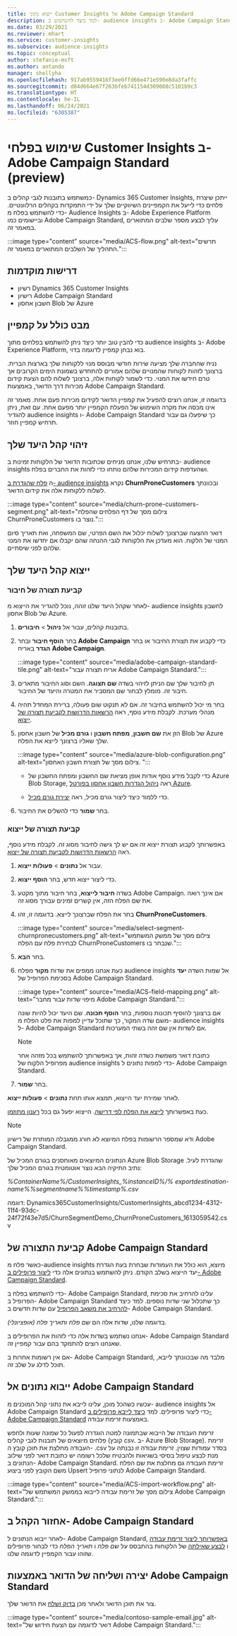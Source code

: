 ```yaml
---
title: ייצוא נתוני Customer Insights אל Adobe Campaign Standard
description: למד כיצד להשתמש ב- audience insights ב- Adobe Campaign Standard.
ms.date: 03/29/2021
ms.reviewer: mhart
ms.service: customer-insights
ms.subservice: audience-insights
ms.topic: conceptual
author: stefanie-msft
ms.author: antando
manager: shellyha
ms.openlocfilehash: 917ab9559416f3ee0ffd66e471e590e8da3faffc
ms.sourcegitcommit: d84d664e67f263bfeb741154d309088c5101b9c3
ms.translationtype: HT
ms.contentlocale: he-IL
ms.lasthandoff: 06/24/2021
ms.locfileid: "6305387"
---
```

# <a name="use-customer-insights-segments-in-adobe-campaign-standard-preview"></a>שימוש בפלחי Customer Insights ב- Adobe Campaign Standard (preview)‎

כמשתמש בתובנות לגבי קהלים ב- Dynamics 365 Customer Insights, ייתכן שיצרת פלחים כדי לייעל את הקמפיינים השיווקיים שלך על ידי התמקדות בקהלים הרלוונטיים. כדי להשתמש בפלח מ- Audience Insights ב- Adobe Experience Platform וביישומים כמו Adobe Campaign Standard, עליך לבצע מספר שלבים המתוארים במאמר זה.

:::image type="content" source="media/ACS-flow.png" alt-text="תרשים התהליך של השלבים המתוארים במאמר זה.":::

## <a name="prerequisites"></a>דרישות מוקדמות

-   רשיון Dynamics 365 Customer Insights
-   רישיון Adobe Campaign Standard
-   חשבון אחסון Blob של Azure

## <a name="campaign-overview"></a>מבט כולל על קמפיין

כדי להבין טוב יותר כיצד ניתן להשתמש בפלחים מתוך audience insights ב- Adobe Experience Platform, בוא נבחן קמפיין לדוגמה בדוי.

נניח שהחברה שלך מציעה שירות חודשי מבוסס מנוי ללקוחות שלך בארצות הברית. ברצונך לזהות לקוחות שהמנויים שלהם אמורים להתחדש בשמונת הימים הקרובים אך טרם חידשו את המנוי. כדי לשמור לקוחות אלה, ברצונך לשלוח להם הצעת קידום מכירות דרך הדואר, באמצעות Adobe Campaign Standard.

בדוגמה זו, אנחנו רוצים להפעיל את קמפיין הדואר לקידום מכירות פעם אחת. מאמר זה אינו מכסה את מקרה השימוש של הפעלת הקמפיין יותר מפעם אחת. עם זאת, ניתן להגדיר audience insights ו- Adobe Campaign Standard כך שיפעלו גם עבור תרחיש קמפיין חוזר.

## <a name="identify-your-target-audience"></a>זיהוי קהל היעד שלך

בתרחיש שלנו, אנחנו מניחים שכתובות הדואר של הלקוחות זמינות ב- audience insights ושהעדפות קידום המכירות שלהם נותחו כדי לזהות את החברים בפלח.

ה [פלח שהגדרת ב- audience insights](segments.md) נקרא **ChurnProneCustomers** ובכוונתך לשלוח ללקוחות אלה את קידום הדואר.

:::image type="content" source="media/churn-prone-customers-segment.png" alt-text="צילום מסך של דף הפלחים שהפלח ChurnProneCustomers נוצר בו.":::

דואר ההצעה שברצונך לשלוח יכלול את השם הפרטי, שם המשפחה, ואת תאריך סיום המנוי של הלקוח. הוא מעדכן את הלקוחות לגבי ההנחה שהם יקבלו אם יחדשו את המנוי שלהם לפני שיסתיים.

## <a name="export-your-target-audience"></a>ייצוא קהל היעד שלך

### <a name="configure-a-connection"></a>קביעת תצורה של חיבור

לאחר שקהל היעד שלנו זוהה, נוכל להגדיר את הייצוא מ- audience insights לחשבון אחסון Blob של Azure.

1. בתובנות קהלים, עבור אל **ניהול** > **חיבורים**.

1. בחר **הוסף חיבור** ובחר **Adobe Campaign** כדי לקבוע את תצורת החיבור או בחר **הגדר** באריח **Adobe Campaign**.

   :::image type="content" source="media/adobe-campaign-standard-tile.png" alt-text="אריח תצורה עבור Adobe Campaign Standard.":::

1. תן לחיבור שלך שם הניתן לזיהוי בשדה **שם תצוגה**. השם וסוג החיבור מתארים חיבור זה. מומלץ לבחור שם המסביר את המטרה והיעד של החיבור.

1. בחר מי יכול להשתמש בחיבור זה. אם לא תנקוט שום פעולה, ברירת המחדל תהיה מנהלי מערכת. לקבלת מידע נוסף, ראה [הרשאות הדרושות לקביעת תצורה של ייצוא](export-destinations.md#set-up-a-new-export).

1. הזן את **שם חשבון**, **מפתח חשבון** ו **גורם מכיל** של חשבון אחסון Blob של Azure שלך שאליו ברצונך לייצא את הפלח.  
      
   :::image type="content" source="media/azure-blob-configuration.png" alt-text="צילום מסך של תצורת חשבון האחסון. "::: 

   - כדי לקבל מידע נוסף אודות אופן מציאת שם החשבון ומפתח החשבון של Azure Blob Storage, ראה [ניהול הגדרות חשבון אחסון בפורטל Azure](/azure/storage/common/storage-account-manage).

   - כדי ללמוד כיצד ליצור גורם מכיל, ראה [יצירת גורם מכיל](/azure/storage/blobs/storage-quickstart-blobs-portal#create-a-container).

1. בחר **שמור** כדי להשלים את החיבור.

### <a name="configure-an-export"></a>קביעת תצורה של ייצוא

באפשרותך לקבוע תצורת ייצוא זה אם יש לך גישה לחיבור מסוג זה. לקבלת מידע נוסף, ראה [הרשאות הדרושות לקביעת תצורה של ייצוא](export-destinations.md#set-up-a-new-export).

1. עבור אל **נתונים** > **פעולות ייצוא**.

1. כדי ליצור ייצוא חדש, בחר **הוסף ייצוא**.

1. בשדה **חיבור לייצוא**, בחר חיבור מתוך מקטע Adobe Campaign. אם אינך רואה את שם הפלח הזה, אין קשרים זמינים עבורך מסוג זה.

1. בחר את הפלח שברצונך לייצא. בדוגמה זו, זהו **ChurnProneCustomers**.

   :::image type="content" source="media/select-segment-churnpronecustomers.png" alt-text="צילום מסך של ממשק המשתמש לבחירת פלח עם הפלח ChurnProneCustomers שנבחר בו.":::

1. בחר **הבא**.

1. כעת אנחנו ממפים את שדות **מקור** מפלח audience insights אל שמות השדה **יעד** בסכימת הפרופיל של Adobe Campaign Standard.

   :::image type="content" source="media/ACS-field-mapping.png" alt-text="מיפוי שדות עבור מחבר Adobe Campaign Standard.":::

   אם ברצונך להוסיף תכונות נוספות, בחר **הוסף תכונה**. שם היעד יכול להיות שונה משם שדה המקור, כך שתוכל עדיין למפות את פלט הפלח מ- audience insights ל- Adobe Campaign Standard אם לשדות אין שם זהה בשתי המערכות.

   > [!NOTE]
   > כתובת דואר משמשת כשדה זהות, אך באפשרותך להשתמש בכל מזהה אחר מפרופיל הלקוח של audience insights כדי למפות נתונים ל- Adobe Campaign Standard.

1. בחר **שמור**.

לאחר שמירת יעד הייצוא, תמצא אותו תחת **נתונים** > **פעולות ייצוא**.

כעת באפשרותך [לייצא את הפלח לפי דרישה](export-destinations.md#run-exports-on-demand). הייצוא יפעל גם בכל [רענון מתוזמן](system.md).

> [!NOTE]
> ודא שמספר הרשומות בפלח המיוצא לא חורג ממגבלה המותרת של רישיון Adobe Campaign Standard.

הנתונים המיוצאים מאוחסנים בגורם המכיל של Azure Blob Storage שהגדרת לעיל. נתיב התיקיה הבא נוצר אוטומטית בגורם המכיל שלך:

*%ContainerName%/CustomerInsights_%instanceID%/% exportdestination-name%_%segmentname%_%timestamp%.csv*

דוגמה: Dynamics365CustomerInsights/CustomerInsights_abcd1234-4312-11f4-93dc-24f72f43e7d5/ChurnSegmentDemo_ChurnProneCustomers_1613059542.csv

## <a name="configure-adobe-campaign-standard"></a>קביעת התצורה של Adobe Campaign Standard

כאשר פלח מ-audience insights מיוצא, הוא כולל את העמודות שבחרת בעת הגדרת יעד הייצוא בשלב הקודם. ניתן להשתמש בנתונים אלה כדי [ליצור פרופילים ב- Adobe Campaign Standard](https://experienceleague.adobe.com/docs/campaign-standard/using/profiles-and-audiences/managing-profiles/about-profiles.html#managing-profiles).

כדי להשתמש בפלח ב- Adobe Campaign Standard, עלינו להרחיב את סכימת הפרופיל ב- Adobe Campaign Standard כך שתכלול שני שדות נוספים. למד כיצד [להרחיב את משאב הפרופיל](https://experienceleague.adobe.com/docs/campaign-standard/using/developing/use-cases--extending-resources/extending-the-profile-resource-with-a-new-field.html#developing) עם שדות חדשים ב- Adobe Campaign Standard.

בדוגמה שלנו, שדות אלה הם *שם פלח ותאריך פלח (אופציונלי)*.

אנחנו נשתמש בשדות אלה כדי לזהות את הפרופילים ב- Adobe Campaign Standard שאנחנו רוצים להתמקד בהם עבור קמפיין זה.

אם אין רשומות אחרות ב- Adobe Campaign Standard, מלבד מה שבכוונתך לייבא, תוכל לדלג על שלב זה.

## <a name="import-data-into-adobe-campaign-standard"></a>ייבוא נתונים אל Adobe Campaign Standard

עכשיו כשהכל מוכן, עלינו לייבא את נתוני קהל המוכנים מ- audience insights אל Adobe Campaign Standard כדי ליצור פרופילים. למד [כיצד לייבא פרופילים ב- Adobe Campaign Standard](https://experienceleague.adobe.com/docs/campaign-standard/using/profiles-and-audiences/managing-profiles/creating-profiles.html#profiles-and-audiences) באמצעות זרימת עבודה.

זרימת העבודה של הייבוא שבתמונה למטה הוגדרה לפעול כל שמונה שעות ולחפש פלחים מיוצאים של תובנות לגבי קהלים (קובץ csv‎. ב- Azure Blob Storage). זרימת העבודה מחלצת את תוכן קובץ ה- ‎.csv בסדר עמודות שצוין. זרימת עבודה זו נבנתה על מנת לבצע טיפול בסיסי בשגיאות ולהבטיח שלכל רשומה יש כתובת דואר לפני שילוב הנתונים ב- Adobe Campaign Standard. זרימת העבודה גם מחלצת את שם הפלח משם הקובץ לפני ביצוע Upsert לנתוני פרופיל Adobe Campaign Standard.

:::image type="content" source="media/ACS-import-workflow.png" alt-text="צילום מסך של זרימת עבודה לייבוא בממשק המשתמש של Adobe Campaign Standard.":::

## <a name="retrieve-the-audience-in-adobe-campaign-standard"></a>אחזור הקהל ב- Adobe Campaign Standard

לאחר ייבוא הנתונים ל- Adobe Campaign Standard, [באפשרותך ליצור זרימת עבודה](https://experienceleague.adobe.com/docs/campaign-standard/using/managing-processes-and-data/workflow-general-operation/building-a-workflow.html#managing-processes-and-data) ו [לבצע שאילתה](https://experienceleague.adobe.com/docs/campaign-standard/using/managing-processes-and-data/targeting-activities/query.html#managing-processes-and-data) של הלקוחות בהתבסס על *שם פלח* ו *תאריך הפלח* כדי לבחור פרופילים שזוהו עבור הקמפיין לדוגמה שלנו.

## <a name="create-and-send-the-email-using-adobe-campaign-standard"></a>יצירה ושליחה של הדואר באמצעות Adobe Campaign Standard

צור את תוכן הדואר ולאחר מכן [בדוק ושלח](https://experienceleague.adobe.com/docs/campaign-standard/using/testing-and-sending/get-started-sending-messages.html#preparing-and-testing-messages) את הדואר שלך.

:::image type="content" source="media/contoso-sample-email.jpg" alt-text="דואר לדוגמה עם הצעת חידוש של Adobe Campaign Standard.":::
